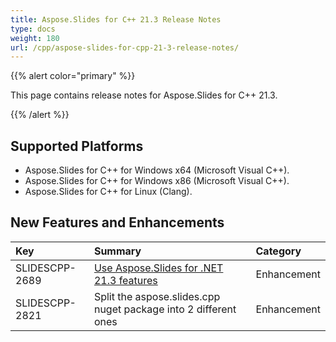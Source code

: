 ```yaml
---
title: Aspose.Slides for C++ 21.3 Release Notes
type: docs
weight: 180
url: /cpp/aspose-slides-for-cpp-21-3-release-notes/
---
```


{{% alert color="primary" %}} 

This page contains release notes for Aspose.Slides for C++ 21.3.

{{% /alert %}} 

## **Supported Platforms**
- Aspose.Slides for C++ for Windows x64 (Microsoft Visual C++).
- Aspose.Slides for C++ for Windows x86 (Microsoft Visual C++).
- Aspose.Slides for C++ for Linux (Clang).

## New Features and Enhancements
|**Key**|**Summary**|**Category**|
| :- | :- | :- |
|SLIDESCPP-2689|[Use Aspose.Slides for .NET 21.3 features](https://docs.aspose.com/slides/net/aspose-slides-for-net-21-3-release-notes/)|Enhancement|
|SLIDESCPP-2821|Split the aspose.slides.cpp nuget package into 2 different ones|Enhancement|

